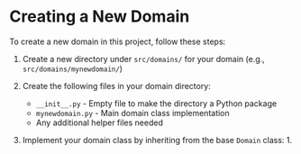 # Creating a New Domain

To create a new domain in this project, follow these steps:

1. Create a new directory under `src/domains/` for your domain (e.g., `src/domains/mynewdomain/`)

2. Create the following files in your domain directory:
   - `__init__.py` - Empty file to make the directory a Python package
   - `mynewdomain.py` - Main domain class implementation
   - Any additional helper files needed

3. Implement your domain class by inheriting from the base `Domain` class:
   1. 


